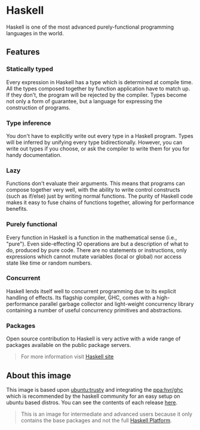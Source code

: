 # Haskell

Haskell is one of the most advanced purely-functional programming languages in the world.

## Features

### Statically typed

Every expression in Haskell has a type which is determined at compile time. All the types composed together by function application have to match up. If they don't, the program will be rejected by the compiler. Types become not only a form of guarantee, but a language for expressing the construction of programs.

### Type inference

You don't have to explicitly write out every type in a Haskell program. Types will be inferred by unifying every type bidirectionally. However, you can write out types if you choose, or ask the compiler to write them for you for handy documentation.

### Lazy

Functions don't evaluate their arguments. This means that programs can compose together very well, with the ability to write control constructs (such as if/else) just by writing normal functions. The purity of Haskell code makes it easy to fuse chains of functions together, allowing for performance benefits.

### Purely functional

Every function in Haskell is a function in the mathematical sense (i.e., "pure"). Even side-effecting IO operations are but a description of what to do, produced by pure code. There are no statements or instructions, only expressions which cannot mutate variables (local or global) nor access state like time or random numbers.

### Concurrent

Haskell lends itself well to concurrent programming due to its explicit handling of effects. Its flagship compiler, GHC, comes with a high-performance parallel garbage collector and light-weight concurrency library containing a number of useful concurrency primitives and abstractions.

### Packages

Open source contribution to Haskell is very active with a wide range of packages available on the public package servers.

> For more information visit [Haskell site](https://www.haskell.org/documentation)

## About this image

This image is based upon [ubuntu:trusty](https://hub.docker.com/_/ubuntu/) and integrating the [ppa:hvr/ghc](https://launchpad.net/~hvr/+archive/ubuntu/ghc) which is recommended by the haskell community for an easy setup on ubuntu based distros. You can see the contents of each release [here](https://github.com/extremedevops/docker_haskell/releases).

> This is an image for intermediate and advanced users because it only contains the base packages and not the full [Haskell Platform](https://www.haskell.org/platform/linux.html).
